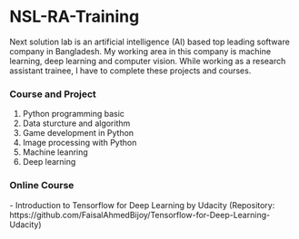 # NSL-RA-Training 
Next solution lab is an artificial intelligence (AI) based top leading software company in Bangladesh. My working area in this company is machine learning, deep learning and computer vision. While working as a research assistant trainee, I have to complete these projects and courses.

<h3> Course and Project</h3>
<ol>
<li>Python programming basic </li>
<li>Data sturcture and algorithm</li>
<li>Game development in Python</li>
<li>Image processing with Python</li>
<li>Machine leanring </li>
<li>Deep learning</li>
</ol>  

<h3>Online Course</h3>
- Introduction to Tensorflow for Deep Learning by Udacity (Repository: https://github.com/FaisalAhmedBijoy/Tensorflow-for-Deep-Learning-Udacity)
